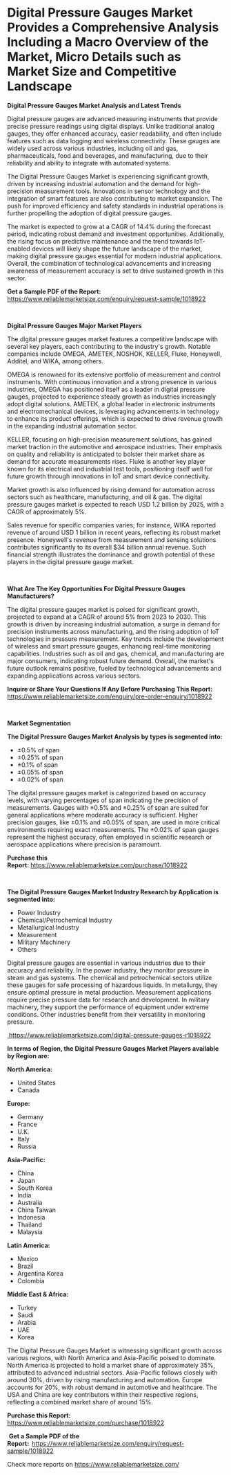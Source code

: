 <p><h1>Digital Pressure Gauges Market Provides a Comprehensive Analysis Including a Macro Overview of the Market, Micro Details such as Market Size and Competitive Landscape</h1></p><p><strong>Digital Pressure Gauges Market Analysis and Latest Trends</strong></p>
<p><p>Digital pressure gauges are advanced measuring instruments that provide precise pressure readings using digital displays. Unlike traditional analog gauges, they offer enhanced accuracy, easier readability, and often include features such as data logging and wireless connectivity. These gauges are widely used across various industries, including oil and gas, pharmaceuticals, food and beverages, and manufacturing, due to their reliability and ability to integrate with automated systems.</p><p>The Digital Pressure Gauges Market is experiencing significant growth, driven by increasing industrial automation and the demand for high-precision measurement tools. Innovations in sensor technology and the integration of smart features are also contributing to market expansion. The push for improved efficiency and safety standards in industrial operations is further propelling the adoption of digital pressure gauges.</p><p>The market is expected to grow at a CAGR of 14.4% during the forecast period, indicating robust demand and investment opportunities. Additionally, the rising focus on predictive maintenance and the trend towards IoT-enabled devices will likely shape the future landscape of the market, making digital pressure gauges essential for modern industrial applications. Overall, the combination of technological advancements and increasing awareness of measurement accuracy is set to drive sustained growth in this sector.</p></p>
<p><strong>Get a Sample PDF of the Report:&nbsp;</strong> <a href="https://www.reliablemarketsize.com/enquiry/request-sample/1018922?utm_campaign=2407&utm_medium=2&utm_source=Github&utm_content=ia&utm_term=10022025&utm_id=digital-pressure-gauges">https://www.reliablemarketsize.com/enquiry/request-sample/1018922</a></p>
<p>&nbsp;</p>
<p><strong>Digital Pressure Gauges Major Market Players</strong></p>
<p><p>The digital pressure gauges market features a competitive landscape with several key players, each contributing to the industry's growth. Notable companies include OMEGA, AMETEK, NOSHOK, KELLER, Fluke, Honeywell, Additel, and WIKA, among others. </p><p>OMEGA is renowned for its extensive portfolio of measurement and control instruments. With continuous innovation and a strong presence in various industries, OMEGA has positioned itself as a leader in digital pressure gauges, projected to experience steady growth as industries increasingly adopt digital solutions. AMETEK, a global leader in electronic instruments and electromechanical devices, is leveraging advancements in technology to enhance its product offerings, which is expected to drive revenue growth in the expanding industrial automation sector.</p><p>KELLER, focusing on high-precision measurement solutions, has gained market traction in the automotive and aerospace industries. Their emphasis on quality and reliability is anticipated to bolster their market share as demand for accurate measurements rises. Fluke is another key player known for its electrical and industrial test tools, positioning itself well for future growth through innovations in IoT and smart device connectivity.</p><p>Market growth is also influenced by rising demand for automation across sectors such as healthcare, manufacturing, and oil & gas. The digital pressure gauges market is expected to reach USD 1.2 billion by 2025, with a CAGR of approximately 5%. </p><p>Sales revenue for specific companies varies; for instance, WIKA reported revenue of around USD 1 billion in recent years, reflecting its robust market presence. Honeywell's revenue from measurement and sensing solutions contributes significantly to its overall $34 billion annual revenue. Such financial strength illustrates the dominance and growth potential of these players in the digital pressure gauge market.</p></p>
<p>&nbsp;</p>
<p><strong>What Are The Key Opportunities For Digital Pressure Gauges Manufacturers?</strong></p>
<p><p>The digital pressure gauges market is poised for significant growth, projected to expand at a CAGR of around 5% from 2023 to 2030. This growth is driven by increasing industrial automation, a surge in demand for precision instruments across manufacturing, and the rising adoption of IoT technologies in pressure measurement. Key trends include the development of wireless and smart pressure gauges, enhancing real-time monitoring capabilities. Industries such as oil and gas, chemical, and manufacturing are major consumers, indicating robust future demand. Overall, the market's future outlook remains positive, fueled by technological advancements and expanding applications across various sectors.</p></p>
<p><strong>Inquire or Share Your Questions If Any Before Purchasing This Report:</strong> <a href="https://www.reliablemarketsize.com/enquiry/pre-order-enquiry/1018922?utm_campaign=2407&utm_medium=2&utm_source=Github&utm_content=ia&utm_term=10022025&utm_id=digital-pressure-gauges">https://www.reliablemarketsize.com/enquiry/pre-order-enquiry/1018922</a></p>
<p>&nbsp;</p>
<p><strong>Market Segmentation</strong></p>
<p><strong>The Digital Pressure Gauges Market Analysis by types is segmented into:</strong></p>
<p><ul><li>±0.5% of span</li><li>±0.25% of span</li><li>±0.1% of span</li><li>±0.05% of span</li><li>±0.02% of span</li></ul></p>
<p><p>The digital pressure gauges market is categorized based on accuracy levels, with varying percentages of span indicating the precision of measurements. Gauges with ±0.5% and ±0.25% of span are suited for general applications where moderate accuracy is sufficient. Higher precision gauges, like ±0.1% and ±0.05% of span, are used in more critical environments requiring exact measurements. The ±0.02% of span gauges represent the highest accuracy, often employed in scientific research or aerospace applications where precision is paramount.</p></p>
<p><strong>Purchase this Report:&nbsp;</strong><a href="https://www.reliablemarketsize.com/purchase/1018922?utm_campaign=2407&utm_medium=2&utm_source=Github&utm_content=ia&utm_term=10022025&utm_id=digital-pressure-gauges">https://www.reliablemarketsize.com/purchase/1018922</a></p>
<p>&nbsp;</p>
<p><strong>The Digital Pressure Gauges Market Industry Research by Application is segmented into:</strong></p>
<p><ul><li>Power Industry</li><li>Chemical/Petrochemical Industry</li><li>Metallurgical Industry</li><li>Measurement</li><li>Military Machinery</li><li>Others</li></ul></p>
<p><p>Digital pressure gauges are essential in various industries due to their accuracy and reliability. In the power industry, they monitor pressure in steam and gas systems. The chemical and petrochemical sectors utilize these gauges for safe processing of hazardous liquids. In metallurgy, they ensure optimal pressure in metal production. Measurement applications require precise pressure data for research and development. In military machinery, they support the performance of equipment under extreme conditions. Other industries benefit from their versatility in monitoring pressure.</p></p>
<p><a href="https://www.reliablemarketsize.com/digital-pressure-gauges-r1018922?utm_campaign=2407&utm_medium=2&utm_source=Github&utm_content=ia&utm_term=10022025&utm_id=digital-pressure-gauges">&nbsp;https://www.reliablemarketsize.com/digital-pressure-gauges-r1018922</a></p>
<p><strong>In terms of Region, the Digital Pressure Gauges Market Players available by Region are:</strong></p>
<p>
    <p> <strong> North America: </strong>
        <ul>
            <li>United States</li>
            <li>Canada</li>
        </ul>
        </p> 
    <p> <strong> Europe: </strong>
        <ul>
            <li>Germany</li>
            <li>France</li>
            <li>U.K.</li>
            <li>Italy</li>
            <li>Russia</li>
        </ul>
        </p> 
    <p> <strong> Asia-Pacific: </strong>
        <ul>
            <li>China</li>
            <li>Japan</li>
            <li>South Korea</li>
            <li>India</li>
            <li>Australia</li>
            <li>China Taiwan</li>
            <li>Indonesia</li>
            <li>Thailand</li>
            <li>Malaysia</li>
        </ul>
        </p> 
    <p> <strong> Latin America: </strong>
        <ul>
            <li>Mexico</li>
            <li>Brazil</li>
            <li>Argentina Korea</li>
            <li>Colombia</li>
        </ul>
        </p> 
    <p> <strong> Middle East & Africa: </strong>
        <ul>
            <li>Turkey</li>
            <li>Saudi</li>
            <li>Arabia</li>
            <li>UAE</li>
            <li>Korea</li>
        </ul>
    </p>
    </p>
<p><p>The Digital Pressure Gauges Market is witnessing significant growth across various regions, with North America and Asia-Pacific poised to dominate. North America is projected to hold a market share of approximately 35%, attributed to advanced industrial sectors. Asia-Pacific follows closely with around 30%, driven by rising manufacturing and automation. Europe accounts for 20%, with robust demand in automotive and healthcare. The USA and China are key contributors within their respective regions, reflecting a combined market share of around 15%.</p></p>
<p><strong>Purchase this Report: </strong><a href="https://www.reliablemarketsize.com/purchase/1018922?utm_campaign=2407&utm_medium=2&utm_source=Github&utm_content=ia&utm_term=10022025&utm_id=digital-pressure-gauges">https://www.reliablemarketsize.com/purchase/1018922</a></p>
<p>&nbsp;<strong>Get a Sample PDF of the Report:&nbsp;&nbsp;</strong><a href="https://www.reliablemarketsize.com/enquiry/request-sample/1018922?utm_campaign=2407&utm_medium=2&utm_source=Github&utm_content=ia&utm_term=10022025&utm_id=digital-pressure-gauges">https://www.reliablemarketsize.com/enquiry/request-sample/1018922</a></p>
<p><strong></strong></p>
<p>Check more reports on <a href="https://www.reliablemarketsize.com/?utm_campaign=2407&utm_medium=2&utm_source=Github&utm_content=ia&utm_term=10022025&utm_id=digital-pressure-gauges">https://www.reliablemarketsize.com/</a></p>